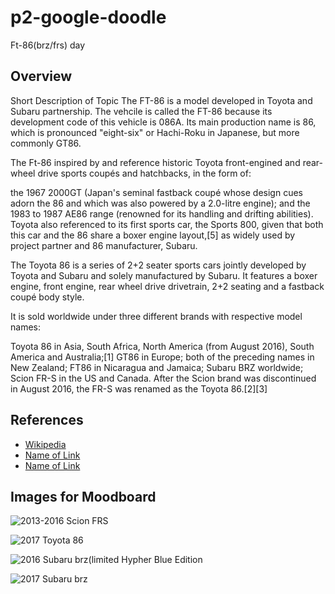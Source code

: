 # p2-google-doodle
Ft-86(brz/frs) day

## Overview

Short Description of Topic
The FT-86 is a model developed in Toyota and Subaru partnership. The vehcile is called the FT-86 because its development code of this vehicle is 086A. Its main production name is 86, which is pronounced "eight-six" or Hachi-Roku in Japanese, but more commonly GT86.

The Ft-86 inspired by and reference historic Toyota front-engined and rear-wheel drive sports coupés and hatchbacks, in the form of:

the 1967 2000GT (Japan's seminal fastback coupé whose design cues adorn the 86 and which was also powered by a 2.0-litre engine); and
the 1983 to 1987 AE86 range (renowned for its handling and drifting abilities).
Toyota also referenced to its first sports car, the Sports 800, given that both this car and the 86 share a boxer engine layout,[5] as widely used by project partner and 86 manufacturer, Subaru.

The Toyota 86 is a series of 2+2 seater sports cars jointly developed by Toyota and Subaru and solely manufactured by Subaru. It features a boxer engine, front engine, rear wheel drive drivetrain, 2+2 seating and a fastback coupé body style.

It is sold worldwide under three different brands with respective model names:

Toyota 86 in Asia, South Africa, North America (from August 2016), South America and Australia;[1] GT86 in Europe; both of the preceding names in New Zealand; FT86 in Nicaragua and Jamaica;
Subaru BRZ worldwide;
Scion FR-S in the US and Canada. After the Scion brand was discontinued in August 2016, the FR-S was renamed as the Toyota 86.[2][3]
## References

* [Wikipedia](https://en.wikipedia.org/wiki/Toyota_86)
* [Name of Link](http://)
* [Name of Link](http://)

## Images for Moodboard

![2013-2016 Scion FRS](http://blog.caranddriver.com/wp-content/uploads/2016/03/2017-Toyota-86-PLACEMENT-2-626x382.jpg)

![2017 Toyota 86](http://subarupmd.edgesuite.net/content/media/mp_hero_880/brz-white-poster-frame.jpg)

![2016 Subaru brz(limited Hypher Blue Edition](http://o.aolcdn.com/dims-global/dims3/GLOB/legacy_thumbnail/750x422/quality/95/http://www.blogcdn.com/slideshows/images/slides/372/062/5/S3720625/slug/l/001-2016-subaru-brz-series-hyperblue-quick-spin-1.jpg)

![2017 Subaru brz](http://subarupmd.edgesuite.net/content/media/mp_hero_880/brz-white-poster-frame.jpg)
